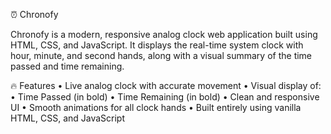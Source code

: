 ⏰ Chronofy

Chronofy is a modern, responsive analog clock web application built using HTML, CSS, and JavaScript. It displays the real-time system clock with hour, minute, and second hands, along with a visual summary of the time passed and time remaining.

🔥 Features
	•	Live analog clock with accurate movement
	•	Visual display of:
	•	Time Passed (in bold)
	•	Time Remaining (in bold)
	•	Clean and responsive UI
	•	Smooth animations for all clock hands
	•	Built entirely using vanilla HTML, CSS, and JavaScript
